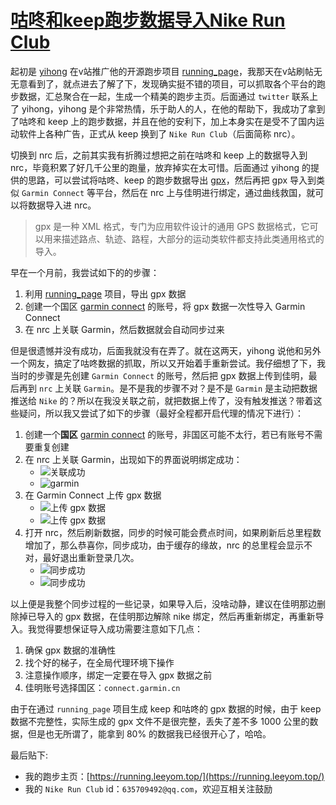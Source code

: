 # [咕咚和keep跑步数据导入Nike Run Club](https://github.com/superleeyom/blog/issues/18)

起初是 [yihong](https://github.com/yihong0618) 在v站推广他的开源跑步项目 [running_page](https://github.com/yihong0618/running_page)，我那天在v站刷帖无无意看到了，就点进去了解了下，发现确实挺不错的项目，可以抓取各个平台的跑步数据，汇总聚合在一起，生成一个精美的跑步主页。后面通过 `twitter` 联系上了 yihong，yihong 是个非常热情，乐于助人的人，在他的帮助下，我成功了拿到了咕咚和 keep 上的跑步数据，并且在他的安利下，加上本身实在是受不了国内运动软件上各种广告，正式从 keep 换到了 `Nike Run Club`（后面简称 nrc）。

切换到 nrc 后，之前其实我有折腾过想把之前在咕咚和 keep 上的数据导入到 nrc，毕竟积累了好几千公里的跑量，放弃掉实在太可惜。后面通过 yihong 的提供的思路，可以尝试将咕咚、keep 的跑步数据导出 [gpx](https://zh.wikipedia.org/wiki/GPX)，然后再把 gpx 导入到类似
 `Garmin Connect` 等平台，然后在 nrc 上与佳明进行绑定，通过曲线救国，就可以将数据导入进 nrc。

> gpx 是一种 XML 格式，专门为应用软件设计的通用 GPS 数据格式，它可以用来描述路点、轨迹、路程，大部分的运动类软件都支持此类通用格式的导入。

早在一个月前，我尝试如下的的步骤：

1. 利用 [running_page](https://github.com/yihong0618/running_page) 项目，导出 gpx 数据
2. 创建一个国区 [garmin connect](https://connect.garmin.cn/) 的账号，将 gpx 数据一次性导入 Garmin Connect
3. 在 nrc 上关联 Garmin，然后数据就会自动同步过来

但是很遗憾并没有成功，后面我就没有在弄了。就在这两天，yihong 说他和另外一个网友，搞定了咕咚数据的抓取，所以又开始着手重新尝试。我仔细想了下，我当时的步骤是先创建 `Garmin Connect` 的账号，然后把 gpx 数据上传到佳明，最后再到 `nrc` 上关联 `Garmin`。是不是我的步骤不对？是不是 `Garmin` 是主动把数据推送给 `Nike` 的？所以在我没关联之前，就把数据上传了，没有触发推送？带着这些疑问，所以我又尝试了如下的步骤（最好全程都开启代理的情况下进行）：

1.  创建一个**国区** [garmin connect](https://connect.garmin.cn/) 的账号，非国区可能不太行，若已有账号不需要重复创建
2.  在 nrc 上关联 Garmin，出现如下的界面说明绑定成功：
    -  ![关联成功](https://raw.githubusercontent.com/superleeyom/blog/main/img/20210127153147.png)
    -  ![garmin](https://raw.githubusercontent.com/superleeyom/blog/main/img/telegram-cloud-photo-size-5-6089317861500758842-y.jpg)
3.  在 Garmin Connect 上传 gpx 数据
    - ![上传 gpx 数据](https://raw.githubusercontent.com/superleeyom/blog/main/img/telegram-cloud-photo-size-5-6089317861500758841-y.jpg)
    - ![上传 gpx 数据](https://raw.githubusercontent.com/superleeyom/blog/main/img/telegram-cloud-photo-size-5-6089317861500758843-y.jpg)
4.  打开 nrc，然后刷新数据，同步的时候可能会费点时间，如果刷新后总里程数增加了，那么恭喜你，同步成功，由于缓存的缘故，nrc 的总里程会显示不对，最好退出重新登录几次。
    - ![同步成功](https://raw.githubusercontent.com/superleeyom/blog/main/img/20210127155351.png)
    - ![同步成功](https://raw.githubusercontent.com/superleeyom/blog/main/img/20210127155423.png)

以上便是我整个同步过程的一些记录，如果导入后，没啥动静，建议在佳明那边删除掉已导入的 gpx 数据，在佳明那边解除 nike 绑定，然后再重新绑定，再重新导入。我觉得要想保证导入成功需要注意如下几点：
1. 确保 gpx 数据的准确性
2. 找个好的梯子，在全局代理环境下操作
3. 注意操作顺序，绑定一定要在导入 gpx 数据之前
4. 佳明账号选择国区：`connect.garmin.cn`

由于在通过 `running_page` 项目生成 keep 和咕咚的 gpx 数据的时候，由于 keep 数据不完整性，实际生成的 gpx 文件不是很完整，丢失了差不多 1000 公里的数据，但是也无所谓了，能拿到 80% 的数据我已经很开心了，哈哈。

最后贴下:
- 我的跑步主页：[https://running.leeyom.top/](https://running.leeyom.top/)
- 我的 `Nike Run Club` id：`635709492@qq.com`，欢迎互相关注鼓励